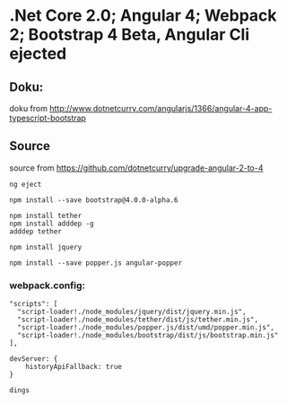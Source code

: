 # .Net Core 2.0; Angular 4; Webpack 2; Bootstrap 4 Beta, Angular Cli ejected

## Doku:
 doku from http://www.dotnetcurry.com/angularjs/1366/angular-4-app-typescript-bootstrap

## Source
 source from 
 https://github.com/dotnetcurry/upgrade-angular-2-to-4
    
    
    ng eject

    npm install --save bootstrap@4.0.0-alpha.6

    npm install tether
    npm install adddep -g
    adddep tether

    npm install jquery

    npm install --save popper.js angular-popper


### webpack.config:

    "scripts": [
      "script-loader!./node_modules/jquery/dist/jquery.min.js",
      "script-loader!./node_modules/tether/dist/js/tether.min.js",
      "script-loader!./node_modules/popper.js/dist/umd/popper.min.js",      
      "script-loader!./node_modules/bootstrap/dist/js/bootstrap.min.js"
    ],

    devServer: {
        historyApiFallback: true
    }

    dings